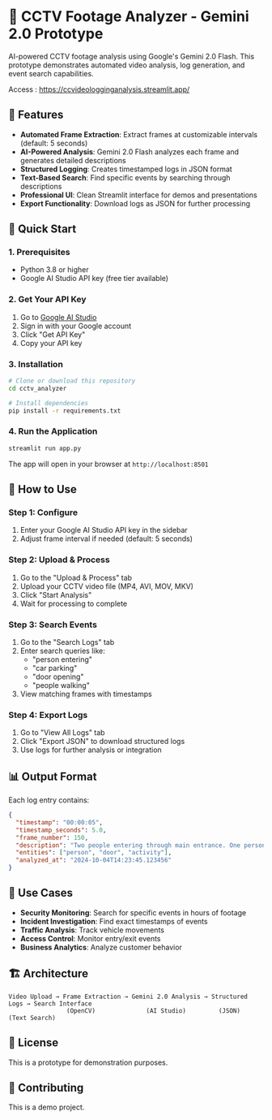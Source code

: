 # 🎥 CCTV Footage Analyzer - Gemini 2.0 Prototype

AI-powered CCTV footage analysis using Google's Gemini 2.0 Flash. This prototype demonstrates automated video analysis, log generation, and event search capabilities.

Access : https://ccvideologginganalysis.streamlit.app/

## 🌟 Features

- **Automated Frame Extraction**: Extract frames at customizable intervals (default: 5 seconds)
- **AI-Powered Analysis**: Gemini 2.0 Flash analyzes each frame and generates detailed descriptions
- **Structured Logging**: Creates timestamped logs in JSON format
- **Text-Based Search**: Find specific events by searching through descriptions
- **Professional UI**: Clean Streamlit interface for demos and presentations
- **Export Functionality**: Download logs as JSON for further processing

## 🚀 Quick Start

### 1. Prerequisites

- Python 3.8 or higher
- Google AI Studio API key (free tier available)

### 2. Get Your API Key

1. Go to [Google AI Studio](https://aistudio.google.com/)
2. Sign in with your Google account
3. Click "Get API Key"
4. Copy your API key

### 3. Installation

```bash
# Clone or download this repository
cd cctv_analyzer

# Install dependencies
pip install -r requirements.txt
```

### 4. Run the Application

```bash
streamlit run app.py
```

The app will open in your browser at `http://localhost:8501`

## 📖 How to Use

### Step 1: Configure
1. Enter your Google AI Studio API key in the sidebar
2. Adjust frame interval if needed (default: 5 seconds)

### Step 2: Upload & Process
1. Go to the "Upload & Process" tab
2. Upload your CCTV video file (MP4, AVI, MOV, MKV)
3. Click "Start Analysis"
4. Wait for processing to complete

### Step 3: Search Events
1. Go to the "Search Logs" tab
2. Enter search queries like:
   - "person entering"
   - "car parking"
   - "door opening"
   - "people walking"
3. View matching frames with timestamps

### Step 4: Export Logs
1. Go to "View All Logs" tab
2. Click "Export JSON" to download structured logs
3. Use logs for further analysis or integration

## 📊 Output Format

Each log entry contains:

```json
{
  "timestamp": "00:00:05",
  "timestamp_seconds": 5.0,
  "frame_number": 150,
  "description": "Two people entering through main entrance. One person wearing blue jacket, another in red shirt. Both walking towards the reception area.",
  "entities": ["person", "door", "activity"],
  "analyzed_at": "2024-10-04T14:23:45.123456"
}
```

## 🎯 Use Cases

- **Security Monitoring**: Search for specific events in hours of footage
- **Incident Investigation**: Find exact timestamps of events
- **Traffic Analysis**: Track vehicle movements
- **Access Control**: Monitor entry/exit events
- **Business Analytics**: Analyze customer behavior

## 🏗️ Architecture

```
Video Upload → Frame Extraction → Gemini 2.0 Analysis → Structured Logs → Search Interface
                (OpenCV)              (AI Studio)         (JSON)           (Text Search)
```


## 📄 License

This is a prototype for demonstration purposes.

## 🤝 Contributing

This is a demo project. 



